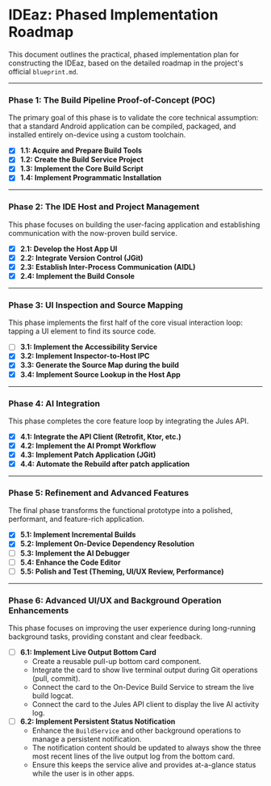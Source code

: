 # IDEaz: Phased Implementation Roadmap

This document outlines the practical, phased implementation plan for constructing the IDEaz, based on the detailed roadmap in the project's official `blueprint.md`.

---

### **Phase 1: The Build Pipeline Proof-of-Concept (POC)**
The primary goal of this phase is to validate the core technical assumption: that a standard Android application can be compiled, packaged, and installed entirely on-device using a custom toolchain.

- [x] **1.1: Acquire and Prepare Build Tools**
- [x] **1.2: Create the Build Service Project**
- [x] **1.3: Implement the Core Build Script**
- [x] **1.4: Implement Programmatic Installation**

---

### **Phase 2: The IDE Host and Project Management**
This phase focuses on building the user-facing application and establishing communication with the now-proven build service.

- [x] **2.1: Develop the Host App UI**
- [x] **2.2: Integrate Version Control (JGit)**
- [x] **2.3: Establish Inter-Process Communication (AIDL)**
- [x] **2.4: Implement the Build Console**

---

### **Phase 3: UI Inspection and Source Mapping**
This phase implements the first half of the core visual interaction loop: tapping a UI element to find its source code.

- [ ] **3.1: Implement the Accessibility Service**
- [x] **3.2: Implement Inspector-to-Host IPC**
- [x] **3.3: Generate the Source Map during the build**
- [x] **3.4: Implement Source Lookup in the Host App**

---

### **Phase 4: AI Integration**
This phase completes the core feature loop by integrating the Jules API.

- [x] **4.1: Integrate the API Client (Retrofit, Ktor, etc.)**
- [x] **4.2: Implement the AI Prompt Workflow**
- [x] **4.3: Implement Patch Application (JGit)**
- [x] **4.4: Automate the Rebuild after patch application**

---

### **Phase 5: Refinement and Advanced Features**
The final phase transforms the functional prototype into a polished, performant, and feature-rich application.

- [x] **5.1: Implement Incremental Builds**
- [x] **5.2: Implement On-Device Dependency Resolution**
- [ ] **5.3: Implement the AI Debugger**
- [ ] **5.4: Enhance the Code Editor**
- [ ] **5.5: Polish and Test (Theming, UI/UX Review, Performance)**

---

### **Phase 6: Advanced UI/UX and Background Operation Enhancements**
This phase focuses on improving the user experience during long-running background tasks, providing constant and clear feedback.

- [ ] **6.1: Implement Live Output Bottom Card**
    - Create a reusable pull-up bottom card component.
    - Integrate the card to show live terminal output during Git operations (pull, commit).
    - Connect the card to the On-Device Build Service to stream the live build logcat.
    - Connect the card to the Jules API client to display the live AI activity log.
- [ ] **6.2: Implement Persistent Status Notification**
    - Enhance the `BuildService` and other background operations to manage a persistent notification.
    - The notification content should be updated to always show the three most recent lines of the live output log from the bottom card.
    - Ensure this keeps the service alive and provides at-a-glance status while the user is in other apps.
